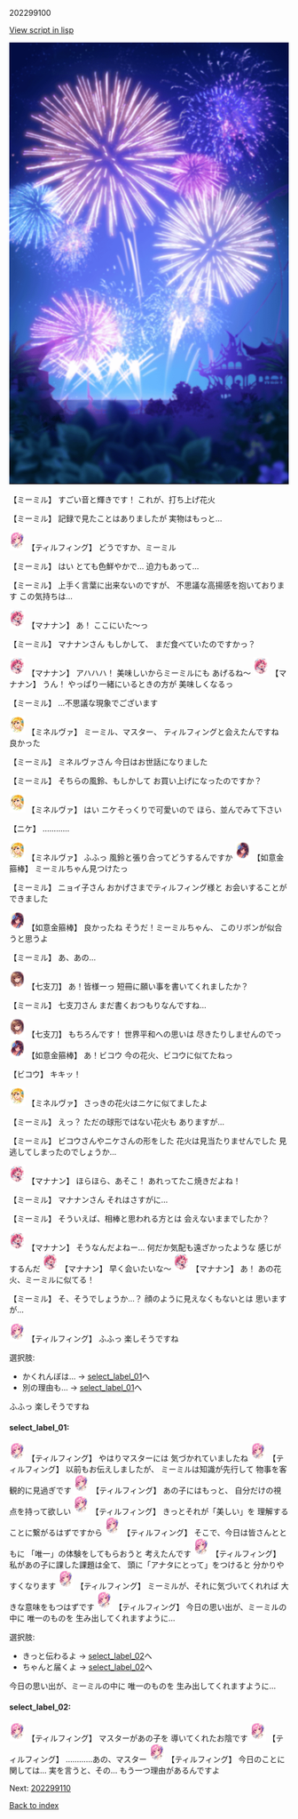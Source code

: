 202299100

[View script in lisp](../scripts/202299100.txt)

![sea_fireworks.png](../images/backgrounds/sea_fireworks.png)

【ミーミル】
すごい音と輝きです！
これが、打ち上げ花火

【ミーミル】
記録で見たことはありましたが
実物はもっと…

<img src="../images/units/6101421.png" alt="6101421.png" height="34"/>
【ティルフィング】
どうですか、ミーミル

【ミーミル】
はい
とても色鮮やかで…
迫力もあって…

【ミーミル】
上手く言葉に出来ないのですが、
不思議な高揚感を抱いております
この気持ちは…

<img src="../images/units/6504021.png" alt="6504021.png" height="34"/>
【マナナン】
あ！
ここにいた～っ

【ミーミル】
マナナンさん
もしかして、
まだ食べていたのですかっ？

<img src="../images/units/6504021.png" alt="6504021.png" height="34"/>
【マナナン】
アハハハ！
美味しいからミーミルにも
あげるね～

<img src="../images/units/6504021.png" alt="6504021.png" height="34"/>
【マナナン】
うん！
やっぱり一緒にいるときの方が
美味しくなるっ

【ミーミル】
…不思議な現象でございます

<img src="../images/units/6302511.png" alt="6302511.png" height="34"/>
【ミネルヴァ】
ミーミル、マスター、
ティルフィングと会えたんですね
良かった

【ミーミル】
ミネルヴァさん
今日はお世話になりました

【ミーミル】
そちらの風鈴、もしかして
お買い上げになったのですか？

<img src="../images/units/6302511.png" alt="6302511.png" height="34"/>
【ミネルヴァ】
はい
ニケそっくりで可愛いので
ほら、並んでみて下さい

【ニケ】
…………

<img src="../images/units/6302511.png" alt="6302511.png" height="34"/>
【ミネルヴァ】
ふふっ
風鈴と張り合ってどうするんですか

<img src="../images/units/6203111.png" alt="6203111.png" height="34"/>
【如意金箍棒】
ミーミルちゃん見つけたっ

【ミーミル】
ニョイ子さん
おかげさまでティルフィング様と
お会いすることができました

<img src="../images/units/6203111.png" alt="6203111.png" height="34"/>
【如意金箍棒】
良かったね
そうだ！ミーミルちゃん、
このリボンが似合うと思うよ

【ミーミル】
あ、あの…

<img src="../images/units/6105111.png" alt="6105111.png" height="34"/>
【七支刀】
あ！皆様ーっ
短冊に願い事を書いてくれましたか？

【ミーミル】
七支刀さん
まだ書くおつもりなんですね…

<img src="../images/units/6105111.png" alt="6105111.png" height="34"/>
【七支刀】
もちろんです！
世界平和への思いは
尽きたりしませんのでっ

<img src="../images/units/6203111.png" alt="6203111.png" height="34"/>
【如意金箍棒】
あ！ビコウ
今の花火、ビコウに似てたねっ

【ビコウ】
キキッ！

<img src="../images/units/6302511.png" alt="6302511.png" height="34"/>
【ミネルヴァ】
さっきの花火はニケに似てましたよ

【ミーミル】
えっ？
ただの球形ではない花火も
ありますが…

【ミーミル】
ビコウさんやニケさんの形をした
花火は見当たりませんでした
見逃してしまったのでしょうか…

<img src="../images/units/6504021.png" alt="6504021.png" height="34"/>
【マナナン】
ほらほら、あそこ！
あれってたこ焼きだよね！

【ミーミル】
マナナンさん
それはさすがに…

【ミーミル】
そういえば、相棒と思われる方とは
会えないままでしたか？

<img src="../images/units/6504021.png" alt="6504021.png" height="34"/>
【マナナン】
そうなんだよねー…
何だか気配も遠ざかったような
感じがするんだ

<img src="../images/units/6504021.png" alt="6504021.png" height="34"/>
【マナナン】
早く会いたいな～

<img src="../images/units/6504021.png" alt="6504021.png" height="34"/>
【マナナン】
あ！
あの花火、ミーミルに似てる！

【ミーミル】
そ、そうでしょうか…？
顔のように見えなくもないとは
思いますが…

<img src="../images/units/6101421.png" alt="6101421.png" height="34"/>
【ティルフィング】
ふふっ
楽しそうですね

選択肢:
- かくれんぼは… → [select_label_01](#select_label_01)へ
- 別の理由も… → [select_label_01](#select_label_01)へ

ふふっ
楽しそうですね

#### select_label_01:

<img src="../images/units/6101421.png" alt="6101421.png" height="34"/>
【ティルフィング】
やはりマスターには
気づかれていましたね

<img src="../images/units/6101421.png" alt="6101421.png" height="34"/>
【ティルフィング】
以前もお伝えしましたが、
ミーミルは知識が先行して
物事を客観的に見過ぎです

<img src="../images/units/6101421.png" alt="6101421.png" height="34"/>
【ティルフィング】
あの子にはもっと、
自分だけの視点を持って欲しい

<img src="../images/units/6101421.png" alt="6101421.png" height="34"/>
【ティルフィング】
きっとそれが「美しい」を
理解することに繋がるはずですから

<img src="../images/units/6101421.png" alt="6101421.png" height="34"/>
【ティルフィング】
そこで、今日は皆さんとともに
「唯一」の体験をしてもらおうと
考えたんです

<img src="../images/units/6101421.png" alt="6101421.png" height="34"/>
【ティルフィング】
私があの子に課した課題は全て、
頭に「アナタにとって」をつけると
分かりやすくなります

<img src="../images/units/6101421.png" alt="6101421.png" height="34"/>
【ティルフィング】
ミーミルが、それに気づいてくれれば
大きな意味をもつはずです

<img src="../images/units/6101421.png" alt="6101421.png" height="34"/>
【ティルフィング】
今日の思い出が、ミーミルの中に
唯一のものを
生み出してくれますように…

選択肢:
- きっと伝わるよ → [select_label_02](#select_label_02)へ
- ちゃんと届くよ → [select_label_02](#select_label_02)へ

今日の思い出が、ミーミルの中に
唯一のものを
生み出してくれますように…

#### select_label_02:

<img src="../images/units/6101421.png" alt="6101421.png" height="34"/>
【ティルフィング】
マスターがあの子を
導いてくれたお陰です

<img src="../images/units/6101421.png" alt="6101421.png" height="34"/>
【ティルフィング】
…………あの、マスター

<img src="../images/units/6101421.png" alt="6101421.png" height="34"/>
【ティルフィング】
今日のことに関しては…
実を言うと、その…
もう一つ理由があるんですよ


Next: [202299110](202299110.md)

[Back to index](index.md)
